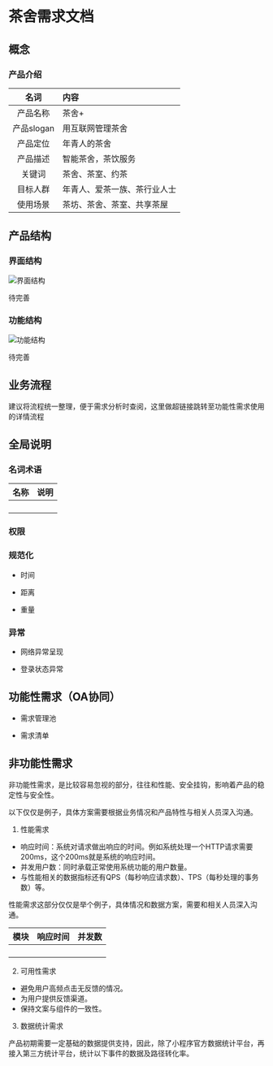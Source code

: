 # 茶舍需求文档

## 概念

### 产品介绍

|名词|内容|
|:------------:|:-------|
| 产品名称  |    茶舍+    |
| 产品slogan |  用互联网管理茶舍     |
| 产品定位  |   年青人的茶舍    |
| 产品描述  |  智能茶舍，茶饮服务     |
| 关键词    |  茶舍、茶室、约茶     |
| 目标人群  |   年青人、爱茶一族、茶行业人士    |
| 使用场景  |    茶坊、茶舍、茶室、共享茶屋   |

## 产品结构

### 界面结构

![界面结构](/assets/img/dev/20211026115357.png)

待完善

### 功能结构

![功能结构](/assets/img/dev/20211026120505.png)

待完善

## 业务流程

建议将流程统一整理，便于需求分析时查阅，这里做超链接跳转至功能性需求使用的详情流程

## 全局说明

### 名词术语

| 名称 | 说明 |
|:----:|:----:|
|||
|||
|||
|||

### 权限

### 规范化

* 时间

* 距离

* 重量

### 异常

* 网络异常呈现

* 登录状态异常

## 功能性需求（OA协同）

* 需求管理池

* 需求清单

## 非功能性需求

非功能性需求，是比较容易忽视的部分，往往和性能、安全挂钩，影响着产品的稳定性与安全性。

以下仅仅是例子，具体方案需要根据业务情况和产品特性与相关人员深入沟通。

1. 性能需求

* 响应时间：系统对请求做出响应的时间。例如系统处理一个HTTP请求需要200ms，这个200ms就是系统的响应时间。
* 并发用户数：同时承载正常使用系统功能的用户数量。
* 与性能相关的数据指标还有QPS（每秒响应请求数）、TPS（每秒处理的事务数）等。

性能需求这部分仅仅是举个例子，具体情况和数据方案，需要和相关人员深入沟通。

| 模块 | 响应时间 | 并发数 |
|:----:|:-------:|:------:|
|||
|||
|||
|||

2. 可用性需求

* 避免用户高频点击无反馈的情况。
* 为用户提供反馈渠道。
* 保持文案与组件的一致性。

3. 数据统计需求

产品初期需要一定基础的数据提供支持，因此，除了小程序官方数据统计平台，再接入第三方统计平台，统计以下事件的数据及路径转化率。